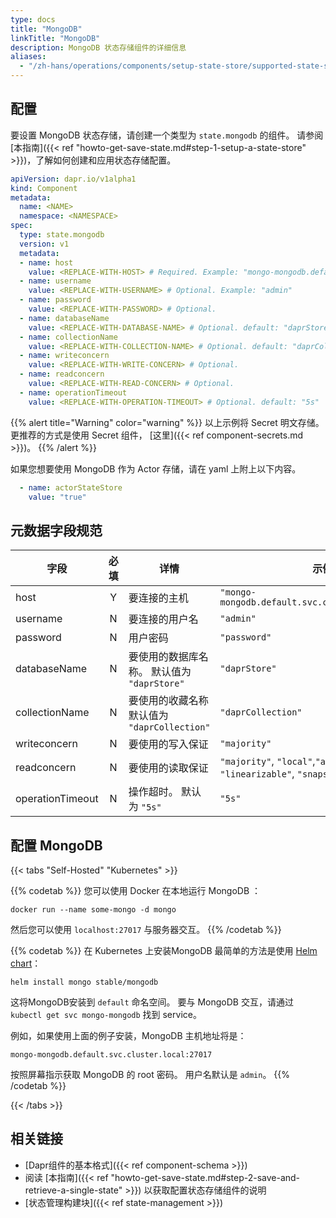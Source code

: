 ```yaml
---
type: docs
title: "MongoDB"
linkTitle: "MongoDB"
description: MongoDB 状态存储组件的详细信息
aliases:
  - "/zh-hans/operations/components/setup-state-store/supported-state-stores/setup-mongodb/"
---
```


## 配置

要设置 MongoDB 状态存储，请创建一个类型为 `state.mongodb` 的组件。 请参阅[本指南]({{< ref "howto-get-save-state.md#step-1-setup-a-state-store" >}})，了解如何创建和应用状态存储配置。


```yaml
apiVersion: dapr.io/v1alpha1
kind: Component
metadata:
  name: <NAME>
  namespace: <NAMESPACE>
spec:
  type: state.mongodb
  version: v1
  metadata:
  - name: host
    value: <REPLACE-WITH-HOST> # Required. Example: "mongo-mongodb.default.svc.cluster.local:27017"
  - name: username
    value: <REPLACE-WITH-USERNAME> # Optional. Example: "admin"
  - name: password
    value: <REPLACE-WITH-PASSWORD> # Optional.
  - name: databaseName
    value: <REPLACE-WITH-DATABASE-NAME> # Optional. default: "daprStore"
  - name: collectionName
    value: <REPLACE-WITH-COLLECTION-NAME> # Optional. default: "daprCollection"
  - name: writeconcern
    value: <REPLACE-WITH-WRITE-CONCERN> # Optional.
  - name: readconcern
    value: <REPLACE-WITH-READ-CONCERN> # Optional.
  - name: operationTimeout
    value: <REPLACE-WITH-OPERATION-TIMEOUT> # Optional. default: "5s"
```

{{% alert title="Warning" color="warning" %}}
以上示例将 Secret 明文存储。 更推荐的方式是使用 Secret 组件， [这里]({{< ref component-secrets.md >}})。
{{% /alert %}}

如果您想要使用 MongoDB 作为 Actor 存储，请在 yaml 上附上以下内容。

```yaml
  - name: actorStateStore
    value: "true"
```


## 元数据字段规范

| 字段               | 必填 | 详情                               | 示例                                                                    |
| ---------------- |:--:| -------------------------------- | --------------------------------------------------------------------- |
| host             | Y  | 要连接的主机                           | `"mongo-mongodb.default.svc.cluster.local:27017"`                     |
| username         | N  | 要连接的用户名                          | `"admin"`                                                             |
| password         | N  | 用户密码                             | `"password"`                                                          |
| databaseName     | N  | 要使用的数据库名称。 默认值为 `"daprStore"`    | `"daprStore"`                                                         |
| collectionName   | N  | 要使用的收藏名称 默认值为 `"daprCollection"` | `"daprCollection"`                                                    |
| writeconcern     | N  | 要使用的写入保证                         | `"majority"`                                                          |
| readconcern      | N  | 要使用的读取保证                         | `"majority"`, `"local"`,`"available"`, `"linearizable"`, `"snapshot"` |
| operationTimeout | N  | 操作超时。 默认为 `"5s"`                 | `"5s"`                                                                |

## 配置 MongoDB

{{< tabs "Self-Hosted" "Kubernetes" >}}

{{% codetab %}}
您可以使用 Docker 在本地运行 MongoDB ：

```
docker run --name some-mongo -d mongo
```

然后您可以使用 `localhost:27017` 与服务器交互。
{{% /codetab %}}

{{% codetab %}}
在 Kubernetes 上安装MongoDB 最简单的方法是使用 [Helm chart](https://github.com/helm/charts/tree/master/stable/mongodb)：

```
helm install mongo stable/mongodb
```

这将MongoDB安装到 `default` 命名空间。 要与 MongoDB 交互，请通过 `kubectl get svc mongo-mongodb` 找到 service。

例如，如果使用上面的例子安装，MongoDB 主机地址将是：

`mongo-mongodb.default.svc.cluster.local:27017`


按照屏幕指示获取 MongoDB 的 root 密码。 用户名默认是 `admin`。
{{% /codetab %}}

{{< /tabs >}}

## 相关链接
- [Dapr组件的基本格式]({{< ref component-schema >}})
- 阅读 [本指南]({{< ref "howto-get-save-state.md#step-2-save-and-retrieve-a-single-state" >}}) 以获取配置状态存储组件的说明
- [状态管理构建块]({{< ref state-management >}})
